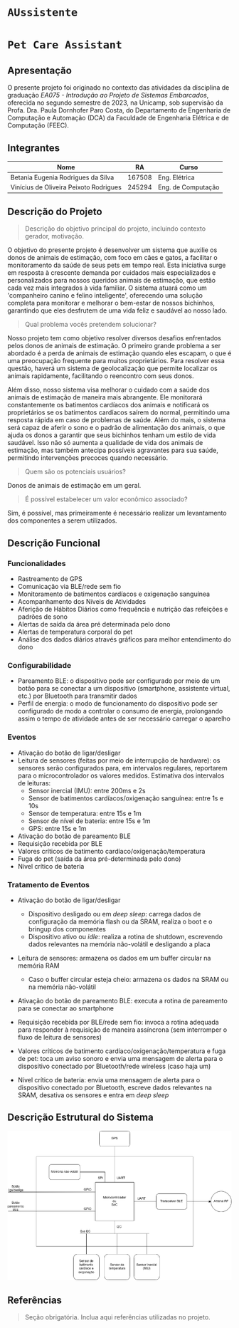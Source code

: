 # `AUssistente`
# `Pet Care Assistant`

## Apresentação

O presente projeto foi originado no contexto das atividades da disciplina de graduação *EA075 - Introdução ao Projeto de Sistemas Embarcados*, 
oferecida no segundo semestre de 2023, na Unicamp, sob supervisão da Profa. Dra. Paula Dornhofer Paro Costa, do Departamento de Engenharia de Computação e Automação (DCA) da Faculdade de Engenharia Elétrica e de Computação (FEEC).

## Integrantes

|Nome  | RA | Curso|
|--|--|--|
| Betania Eugenia Rodrigues da Silva  | 167508  | Eng. Elétrica|
| Vinícius de Oliveira Peixoto Rodrigues  | 245294  | Eng. de Computação |


## Descrição do Projeto
> Descrição do objetivo principal do projeto, incluindo contexto gerador, motivação.

O objetivo do presente projeto é desenvolver um sistema que auxilie os donos de animais de estimação, com foco em cães e gatos, a facilitar o monitoramento da saúde de seus pets em tempo real. Esta iniciativa surge em resposta à crescente demanda por cuidados mais especializados e personalizados para nossos queridos animais de estimação, que estão cada vez mais integrados à vida familiar. O sistema atuará como um 'companheiro canino e felino inteligente', oferecendo uma solução completa para monitorar e melhorar o bem-estar de nossos bichinhos, garantindo que eles desfrutem de uma vida feliz e saudável ao nosso lado.

> Qual problema vocês pretendem solucionar?

Nosso projeto tem como objetivo resolver diversos desafios enfrentados pelos donos de animais de estimação. O primeiro grande problema a ser abordado é a perda de animais de estimação quando eles escapam, o que é uma preocupação frequente para muitos proprietários. Para resolver essa questão, haverá um sistema de geolocalização que permite localizar os animais rapidamente, facilitando o reencontro com seus donos.

Além disso, nosso sistema visa melhorar o cuidado com a saúde dos animais de estimação de maneira mais abrangente. Ele monitorará constantemente os batimentos cardíacos dos animais e notificará os proprietários se os batimentos cardíacos saírem do normal, permitindo uma resposta rápida em caso de problemas de saúde. Além do mais, o sistema será capaz de aferir o sono e o padrão de alimentação dos animais, o que ajuda os donos a garantir que seus bichinhos tenham um estilo de vida saudável. Isso não só aumenta a qualidade de vida dos animais de estimação, mas também antecipa possíveis agravantes para sua saúde, permitindo intervenções precoces quando necessário.

> Quem são os potenciais usuários?
 
Donos de animais de estimação em um geral.
 
> É possível estabelecer um valor econômico associado?

Sim, é possível, mas primeiramente é necessário realizar um levantamento dos componentes a serem utilizados.


## Descrição Funcional

### Funcionalidades
- Rastreamento de GPS
- Comunicação via BLE/rede sem fio
- Monitoramento de batimentos cardíacos e oxigenação sanguínea
- Acompanhamento dos Níveis de Atividades
- Aferição de Hábitos Diários como frequência e nutrição das refeições e padrões de sono
- Alertas de saída da área pré determinada pelo dono
- Alertas de temperatura corporal do pet
- Análise dos dados diários através gráficos para melhor entendimento do dono

### Configurabilidade

- Pareamento BLE: o dispositivo pode ser configurado por meio de um botão para se conectar a um dispositivo (smartphone, assistente virtual, etc.) por Bluetooth para transmitir dados
- Perfil de energia: o modo de funcionamento do dispositivo pode ser configurado de modo a controlar o consumo de energia, prolongando assim o tempo de atividade antes de ser necessário carregar o aparelho

### Eventos
- Ativação do botão de ligar/desligar
- Leitura de sensores (feitas por meio de interrupção de hardware): os sensores serão configurados para, em intervalos regulares, reportarem para o microcontrolador os valores medidos. Estimativa dos intervalos de leituras:
    - Sensor inercial (IMU): entre 200ms e 2s
    - Sensor de batimentos cardíacos/oxigenação sanguínea: entre 1s e 10s
    - Sensor de temperatura: entre 15s e 1m
    - Sensor de nível de bateria: entre 15s e 1m
    - GPS: entre 15s e 1m
- Ativação do botão de pareamento BLE
- Requisição recebida por BLE
- Valores críticos de batimento cardíaco/oxigenação/temperatura
- Fuga do pet (saída da área pré-determinada pelo dono)
- Nível crítico de bateria

### Tratamento de Eventos
- Ativação do botão de ligar/desligar
    - Dispositivo desligado ou em _deep sleep_: carrega dados de configuração da memória flash ou da SRAM, realiza o boot e o bringup dos componentes
    - Dispositivo ativo ou _idle_: realiza a rotina de shutdown, escrevendo dados relevantes na memória não-volátil e desligando a placa

- Leitura de sensores: armazena os dados em um buffer circular na memória RAM
    - Caso o buffer circular esteja cheio: armazena os dados na SRAM ou na memória não-volátil

- Ativação do botão de pareamento BLE: executa a rotina de pareamento para se conectar ao smartphone

- Requisição recebida por BLE/rede sem fio: invoca a rotina adequada para responder à requisição de maneira assíncrona (sem interromper o fluxo de leitura de sensores)

- Valores críticos de batimento cardíaco/oxigenação/temperatura e fuga de pet: toca um aviso sonoro e envia uma mensagem de alerta para o dispositivo conectado por Bluetooth/rede wireless (caso haja um)

- Nível crítico de bateria: envia uma mensagem de alerta para o dispositivo conectado por Bluetooth, escreve dados relevantes na SRAM, desativa os sensores e entra em _deep sleep_

## Descrição Estrutural do Sistema

![Diagrama estrutural do projeto](images/diagrama_estrutural.png)

## Referências
> Seção obrigatória. Inclua aqui referências utilizadas no projeto.
